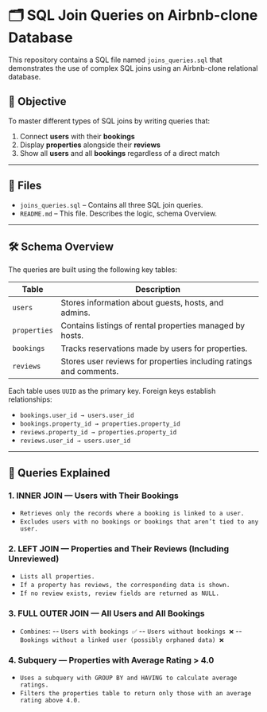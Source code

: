 # 🗂️ SQL Join Queries on Airbnb-clone Database

This repository contains a SQL file named `joins_queries.sql` that demonstrates the use of complex SQL joins using an Airbnb-clone relational database.

## 🎯 Objective

To master different types of SQL joins by writing queries that:
1. Connect **users** with their **bookings**
2. Display **properties** alongside their **reviews**
3. Show all **users** and all **bookings** regardless of a direct match

---

## 📂 Files

- `joins_queries.sql` – Contains all three SQL join queries.
- `README.md` – This file. Describes the logic, schema Overview.

---

## 🛠️ Schema Overview

The queries are built using the following key tables:

| Table        | Description                                                                 |
|--------------|-----------------------------------------------------------------------------|
| `users`      | Stores information about guests, hosts, and admins.                        |
| `properties` | Contains listings of rental properties managed by hosts.                   |
| `bookings`   | Tracks reservations made by users for properties.                          |
| `reviews`    | Stores user reviews for properties including ratings and comments.         |

Each table uses `UUID` as the primary key. Foreign keys establish relationships:
- `bookings.user_id → users.user_id`
- `bookings.property_id → properties.property_id`
- `reviews.property_id → properties.property_id`
- `reviews.user_id → users.user_id`

---

## 📄 Queries Explained

### 1. INNER JOIN — Users with Their Bookings
- `Retrieves only the records where a booking is linked to a user.`
- `Excludes users with no bookings or bookings that aren’t tied to any user.`

### 2. LEFT JOIN — Properties and Their Reviews (Including Unreviewed)
- `Lists all properties.`
- `If a property has reviews, the corresponding data is shown.`
- `If no review exists, review fields are returned as NULL.`

### 3. FULL OUTER JOIN — All Users and All Bookings
- `Combines`:
        -- `Users with bookings ✅`
        -- `Users without bookings ❌`
        -- `Bookings without a linked user (possibly orphaned data) ❌`

### 4. Subquery — Properties with Average Rating > 4.0
- `Uses a subquery with GROUP BY and HAVING to calculate average ratings.`
- `Filters the properties table to return only those with an average rating above 4.0.`

